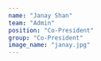 ```yaml
---
name: "Janay Shan"
team: "Admin"
position: "Co-President"
group: "Co-President"
image_name: "janay.jpg"
---
```

